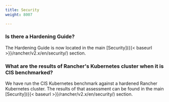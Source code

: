 ```yaml
---
title: Security
weight: 8007

---
```


### Is there a Hardening Guide?

The Hardening Guide is now located in the main [Security]({{< baseurl >}}/rancher/v2.x/en/security/) section.

### What are the results of Rancher's Kubernetes cluster when it is CIS benchmarked?

We have run the CIS Kubernetes benchmark against a hardened Rancher Kubernetes cluster.  The results of that assessment can be found in the main [Security]({{< baseurl >}}/rancher/v2.x/en/security/) section.

